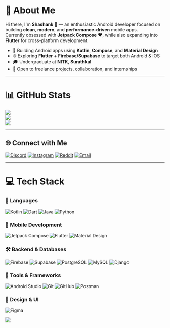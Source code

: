 # 💫 About Me
Hi there, I'm **Shashank** 👋 — an enthusiastic Android developer focused on building **clean**, **modern**, and **performance-driven** mobile apps.  
Currently obsessed with **Jetpack Compose** ❤️, while also expanding into **Flutter** for cross-platform development.

- 🔧 Building Android apps using **Kotlin**, **Compose**, and **Material Design**  
- 🌐 Exploring **Flutter** + **Firebase/Supabase** to target both Android & iOS  
- 🎓 Undergraduate at **NITK, Surathkal**  
- 🤝 Open to freelance projects, collaboration, and internships

---

# 📊 GitHub Stats
![](https://github-readme-stats.vercel.app/api?username=almostDaed04&theme=dark&hide_border=false&include_all_commits=true&count_private=false)  
![](https://nirzak-streak-stats.vercel.app/?user=almostDaed04&theme=dark&hide_border=false)  
![](https://github-readme-stats.vercel.app/api/top-langs/?username=almostDaed04&theme=dark&hide_border=false&layout=compact)


---

## 🌐 Connect with Me
[![Discord](https://img.shields.io/badge/Discord-%237289DA.svg?logo=discord&logoColor=white)](https://discord.gg/almostdaed_416)  [![Instagram](https://img.shields.io/badge/Instagram-%23E4405F.svg?logo=Instagram&logoColor=white)](https://instagram.com/shashank_416)  [![Reddit](https://img.shields.io/badge/Reddit-%23FF4500.svg?logo=Reddit&logoColor=white)](https://reddit.com/user/almostdead_416)  [![Email](https://img.shields.io/badge/Email-D14836?logo=gmail&logoColor=white)](mailto:shashank299792458@gmail.com)  

---

# 💻 Tech Stack

### 🚀 Languages
![Kotlin](https://img.shields.io/badge/kotlin-%237F52FF.svg?style=for-the-badge&logo=kotlin&logoColor=white)
![Dart](https://img.shields.io/badge/dart-%230175C2.svg?style=for-the-badge&logo=dart&logoColor=white)
![Java](https://img.shields.io/badge/java-%23ED8B00.svg?style=for-the-badge&logo=openjdk&logoColor=white)
![Python](https://img.shields.io/badge/python-3670A0?style=for-the-badge&logo=python&logoColor=ffdd54)

### 📱 Mobile Development
![Jetpack Compose](https://img.shields.io/badge/Jetpack_Compose-4285F4?style=for-the-badge&logo=android&logoColor=white)
![Flutter](https://img.shields.io/badge/Flutter-%2302569B.svg?style=for-the-badge&logo=Flutter&logoColor=white)
![Material Design](https://img.shields.io/badge/Material_Design-0081CB?style=for-the-badge&logo=material-design&logoColor=white)

### 🛠 Backend & Databases
![Firebase](https://img.shields.io/badge/firebase-%23039BE5.svg?style=for-the-badge&logo=firebase)
![Supabase](https://img.shields.io/badge/Supabase-3ECF8E?style=for-the-badge&logo=supabase&logoColor=white)
![PostgreSQL](https://img.shields.io/badge/postgres-%23316192.svg?style=for-the-badge&logo=postgresql&logoColor=white)
![MySQL](https://img.shields.io/badge/mysql-4479A1.svg?style=for-the-badge&logo=mysql&logoColor=white)
![Django](https://img.shields.io/badge/django-%23092E20.svg?style=for-the-badge&logo=django&logoColor=white)

### 🧰 Tools & Frameworks
![Android Studio](https://img.shields.io/badge/Android_Studio-3DDC84?style=for-the-badge&logo=android-studio&logoColor=white)
![Git](https://img.shields.io/badge/Git-F05032?style=for-the-badge&logo=git&logoColor=white)
![GitHub](https://img.shields.io/badge/github-%23121011.svg?style=for-the-badge&logo=github&logoColor=white)
![Postman](https://img.shields.io/badge/Postman-FF6C37?style=for-the-badge&logo=postman&logoColor=white)

### 🎨 Design & UI
![Figma](https://img.shields.io/badge/figma-%23F24E1E.svg?style=for-the-badge&logo=figma&logoColor=white)


[![](https://visitcount.itsvg.in/api?id=almostDaed04&icon=0&color=0)](https://visitcount.itsvg.in)
